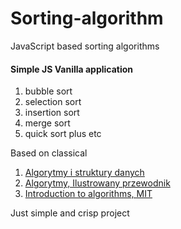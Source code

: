 # Sorting-algorithm
JavaScript based sorting algorithms

#### Simple JS Vanilla application
1. bubble sort
2. selection sort
3. insertion sort
4. merge sort 
5. quick sort
plus etc

Based on classical 
1. [Algorytmy i struktury danych](http://www.algorytm.org/) 
2. [Algorytmy, Ilustrowany przewodnik](http://www.algorytm.org/)
3. [Introduction to algorithms, MIT](https://www.youtube.com/watch?v=HtSuA80QTyo&list=PLUl4u3cNGP61Oq3tWYp6V_F-5jb5L2iHb)

Just simple and crisp project 
